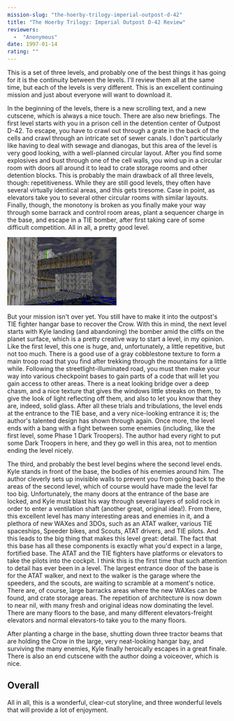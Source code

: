 ```yaml
---
mission-slug: "the-hoerby-trilogy-imperial-outpost-d-42"
title: "The Hoerby Trilogy: Imperial Outpost D-42 Review"
reviewers: 
  -  "Anonymous"
date: 1997-01-14
rating: ""
---
```


This is a set of three levels, and probably one of the best things it has going for it is the continuity between the levels. I'll review them all at the same time, but each of the levels is very different. This is an excellent continuing mission and just about everyone will want to download it.

In the beginning of the levels, there is a new scrolling text, and a new cutscene, which is always a nice touch. There are also new briefings. The first level starts with you in a prison cell in the detention center of Outpost D-42. To escape, you have to crawl out through a grate in the back of the cells and crawl through an intricate set of sewer canals. I don't particularly like having to deal with sewage and dianogas, but this area of the level is very good looking, with a well-planned circular layout. After you find some explosives and bust through one of the cell walls, you wind up in a circular room with doors all around it to lead to crate storage rooms and other detention blocks. This is probably the main drawback of all three levels, though: repetitiveness. While they are still good levels, they often have several virtually identical areas, and this gets tiresome. Case in point, as elevators take you to several other circular rooms with similar layouts. Finally, though, the monotony is broken as you finally make your way through some barrack and control room areas, plant a sequencer charge in the base, and escape in a TIE bomber, after first taking care of some difficult competition. All in all, a pretty good level.

![Hoerby Trilogy screenshot 1](./hoerby1.png "Good choice in textures gives exterior locations interest and some believability.")

But your mission isn't over yet. You still have to make it into the outpost's TIE fighter hangar base to recover the Crow. With this in mind, the next level starts with Kyle landing (and abandoning) the bomber amid the cliffs on the planet surface, which is a pretty creative way to start a level, in my opinion. Like the first level, this one is huge, and, unfortunately, a little repetitive, but not too much. There is a good use of a gray cobblestone texture to form a main troop road that you find after trekking through the mountains for a little while. Following the streetlight-illuminated road, you must then make your way into various checkpoint bases to gain parts of a code that will let you gain access to other areas. There is a neat looking bridge over a deep chasm, and a nice texture that gives the windows little streaks on them, to give the look of light reflecting off them, and also to let you know that they are, indeed, solid glass. After all these trials and tribulations, the level ends at the entrance to the TIE base, and a very nice-looking entrance it is; the author's talented design has shown through again. Once more, the level ends with a bang with a fight between some enemies (including, like the first level, some Phase 1 Dark Troopers). The author had every right to put some Dark Troopers in here, and they go well in this area, not to mention ending the level nicely.

The third, and probably the best level begins where the second level ends. Kyle stands in front of the base, the bodies of his enemies around him. The author cleverly sets up invisible walls to prevent you from going back to the areas of the second level, which of course would have made the level far too big. Unfortunately, the many doors at the entrance of the base are locked, and Kyle must blast his way through several layers of solid rock in order to enter a ventilation shaft (another great, original idea!). From there, this excellent level has many interesting areas and enemies in it, and a plethora of new WAXes and 3DOs, such as an ATAT walker, various TIE spaceships, Speeder bikes, and Scouts, ATAT drivers, and TIE pilots. And this leads to the big thing that makes this level great: detail. The fact that this base has all these components is exactly what you'd expect in a large, fortified base. The ATAT and the TIE fighters have platforms or elevators to take the pilots into the cockpit. I think this is the first time that such attention to detail has ever been in a level. The largest entrance door of the base is for the ATAT walker, and next to the walker is the garage where the speeders, and the scouts, are waiting to scramble at a moment's notice. There are, of course, large barracks areas where the new WAXes can be found, and crate storage areas. The repetition of architecture is now down to near nil, with many fresh and original ideas now dominating the level. There are many floors to the base, and many different elevators-freight elevators and normal elevators-to take you to the many floors.

After planting a charge in the base, shutting down three tractor beams that are holding the Crow in the large, very neat-looking hangar bay, and surviving the many enemies, Kyle finally heroically escapes in a great finale. There is also an end cutscene with the author doing a voiceover, which is nice.

## Overall

All in all, this is a wonderful, clear-cut storyline, and three wonderful levels that will provide a lot of enjoyment.
